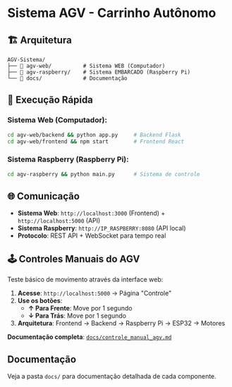 # Sistema AGV - Carrinho Autônomo

## 🏗️ Arquitetura

```
AGV-Sistema/
├── 📁 agv-web/          # Sistema WEB (Computador)
├── 📁 agv-raspberry/    # Sistema EMBARCADO (Raspberry Pi)
└── 📁 docs/             # Documentação
```

## 🚀 Execução Rápida

### Sistema Web (Computador):
```bash
cd agv-web/backend && python app.py     # Backend Flask
cd agv-web/frontend && npm start        # Frontend React
```

### Sistema Raspberry (Raspberry Pi):
```bash
cd agv-raspberry && python main.py      # Sistema de controle
```

## 🌐 Comunicação

- **Sistema Web**: `http://localhost:3000` (Frontend) + `http://localhost:5000` (API)
- **Sistema Raspberry**: `http://IP_RASPBERRY:8080` (API local)
- **Protocolo**: REST API + WebSocket para tempo real

## 🕹️ Controles Manuais do AGV

Teste básico de movimento através da interface web:

1. **Acesse**: `http://localhost:5000` → Página "Controle"
2. **Use os botões**:
   - **↑ Para Frente**: Move por 1 segundo
   - **↓ Para Trás**: Move por 1 segundo
3. **Arquitetura**: Frontend → Backend → Raspberry Pi → ESP32 → Motores

**Documentação completa**: [`docs/controle_manual_agv.md`](docs/controle_manual_agv.md)

##  Documentação

Veja a pasta `docs/` para documentação detalhada de cada componente.
